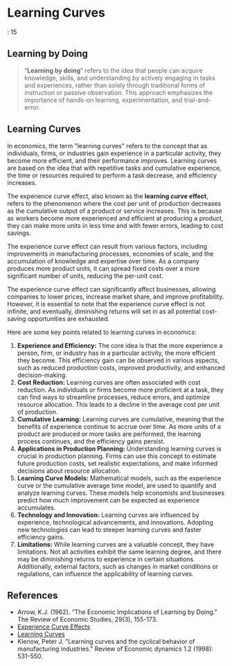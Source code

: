 # Learning Curves

: 15

## **Learning by Doing**

> “**Learning by doing**” refers to the idea that people can acquire knowledge, skills, and understanding by actively engaging in tasks and experiences, rather than solely through traditional forms of instruction or passive observation. This approach emphasizes the importance of hands-on learning, experimentation, and trial-and-error.
> 

## Learning Curves

In economics, the term "learning curves" refers to the concept that as individuals, firms, or industries gain experience in a particular activity, they become more efficient, and their performance improves. Learning curves are based on the idea that with repetitive tasks and cumulative experience, the time or resources required to perform a task decrease, and efficiency increases.

The experience curve effect, also known as the **learning curve effect**, refers to the phenomenon where the cost per unit of production decreases as the cumulative output of a product or service increases. This is because as workers become more experienced and efficient at producing a product, they can make more units in less time and with fewer errors, leading to cost savings.

The experience curve effect can result from various factors, including improvements in manufacturing processes, economies of scale, and the accumulation of knowledge and expertise over time. As a company produces more product units, it can spread fixed costs over a more significant number of units, reducing the per-unit cost.

The experience curve effect can significantly affect businesses, allowing companies to lower prices, increase market share, and improve profitability. However, it is essential to note that the experience curve effect is not infinite, and eventually, diminishing returns will set in as all potential cost-saving opportunities are exhausted.

Here are some key points related to learning curves in economics:

1. **Experience and Efficiency:** The core idea is that the more experience a person, firm, or industry has in a particular activity, the more efficient they become. This efficiency gain can be observed in various aspects, such as reduced production costs, improved productivity, and enhanced decision-making.
2. **Cost Reduction:** Learning curves are often associated with cost reduction. As individuals or firms become more proficient at a task, they can find ways to streamline processes, reduce errors, and optimize resource allocation. This leads to a decline in the average cost per unit of production.
3. **Cumulative Learning:** Learning curves are cumulative, meaning that the benefits of experience continue to accrue over time. As more units of a product are produced or more tasks are performed, the learning process continues, and the efficiency gains persist.
4. **Applications in Production Planning:** Understanding learning curves is crucial in production planning. Firms can use this concept to estimate future production costs, set realistic expectations, and make informed decisions about resource allocation.
5. **Learning Curve Models:** Mathematical models, such as the experience curve or the cumulative average time model, are used to quantify and analyze learning curves. These models help economists and businesses predict how much improvement can be expected as experience accumulates.
6. **Technology and Innovation:** Learning curves are influenced by experience, technological advancements, and innovations. Adopting new technologies can lead to steeper learning curves and faster efficiency gains.
7. **Limitations:** While learning curves are a valuable concept, they have limitations. Not all activities exhibit the same learning degree, and there may be diminishing returns to experience in certain situations. Additionally, external factors, such as changes in market conditions or regulations, can influence the applicability of learning curves.

## References

- Arrow, K.J. (1962). “The Economic Implications of Learning by Doing.” The Review of Economic Studies, 29(3), 155-173.
- [Experience Curve Effects](https://en.wikipedia.org/wiki/Experience_curve_effects)
- [Learning Curves](https://en.wikipedia.org/wiki/Learning_curve)
- Klenow, Peter J. "Learning curves and the cyclical behavior of manufacturing industries." Review of Economic dynamics 1.2 (1998): 531-550.